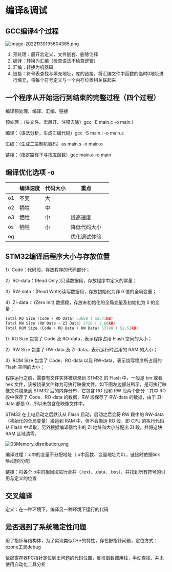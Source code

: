 # 编译&调试

## GCC编译4个过程

![image-20221130195604365.png](https://obsidian-1321127127.cos.ap-beijing.myqcloud.com/image-20221130195604365.png)

1. 预处理：展开宏定义，文件嵌套、删除注释
2. 编译：转换为汇编（检查语法不检查逻辑）
3. 汇编：转换为机器码
4. 链接：符号表查找与填充地址，库的链接，将汇编文件中函数的临时0地址进行填充，将每个符号定义与一个内存位置相关联起来



## 一个程序从开始运行到结束的完整过程（四个过程）

编译预处理、编译、汇编、链接

预处理：（头文件、宏展开、注释去除）gcc -E main.c -o main.i

编译：（语法分析，生成汇编代码）gcc -S main.i -o main.s

汇编：（生成二进制机器码）as main.s -o main.o

链接：（指定路径下寻找库函数）gcc main.o -o main



## 编译优化选项 -o

|      | 编译速度 | 代码大小 | 重点         |      |
| ---- | -------- | -------- | ------------ | ---- |
| o1   | 不变     | 大       |              |      |
| o2   | 牺牲     | 中       |              |      |
| o3   | 牺牲     | 中       | 提高速度     |      |
| os   | 牺牲     | 小       | 降低代码大小 |      |
| og   |          |          | 优化调试体验 |      |



## STM32编译后程序大小与存放位置

1）Code：代码段，存放程序的代码部分；

2）RO-data：(Read Only )只读数据段，存放程序中定义的常量；

3）RW-data：(Read Write)读写数据段，存放初始化为非 0 值的全局变量；

4）ZI-data： (Zero Init) 数据段，存放未初始化的全局变量及初始化为 0 的变量；

```c
Total RO Size (Code + RO Data) 53668 ( 52.41kB)
Total RW Size (RW Data + ZI Data) 2728 ( 2.66kB)
Total ROM Size (Code + RO Data + RW Data) 53780 ( 52.52kB)
```

1）RO Size 包含了 Code 及 RO-data，表示程序占用 Flash 空间的大小；

2）RW Size 包含了 RW-data 及 ZI-data，表示运行时占用的 RAM 的大小；

3）ROM Size 包含了 Code、RO-data 以及 RW-data，表示烧写程序所占用的 Flash 空间的大小；

程序运行之前，需要有文件实体被烧录到 STM32 的 Flash 中，一般是 bin 或者 hex 文件，该被烧录文件称为可执行映像文件。如下图左边部分所示，是可执行映像文件烧录到 STM32 后的内存分布，它包含 RO 段和 RW 段两个部分：其中 RO 段中保存了 Code、RO-data 的数据，RW 段保存了 RW-data 的数据，由于 ZI-data 都是 0，所以未包含在映像文件中。

STM32 在上电启动之后默认从 Flash 启动，启动之后会将 RW 段中的 RW-data（初始化的全局变量）搬运到 RAM 中，但不会搬运 RO 段，即 CPU 的执行代码从 Flash 中读取，另外根据编译器给出的 ZI 地址和大小分配出 ZI 段，并将这块 RAM 区域清零。

![03Memory_distribution.png](https://obsidian-1321127127.cos.ap-beijing.myqcloud.com/03Memory_distribution.png)



编译过程：.c中的变量不分配地址（.o中函数、变量地址为0），链接时依据link file规则分配

链接：将各个.o中的相同段进行合并（.text、.data、.bss），并找到所有符号的引用与定义的位置





## 交叉编译

定义：在一种环境下，编译另一种环境下运行的代码



## 是否遇到了系统稳定性问题

用了指针与结构体，为了实现类似C++的特性，存在野指针问题，定位方式：ozone工具debug

依据寄存器PC指针定位到出问题的代码位置，反推函数调用栈，手动查找，并未使用自动化工具分析


